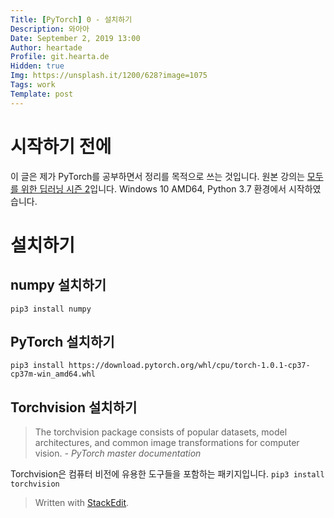 ```yaml
---
Title: [PyTorch] 0 - 설치하기
Description: 와아아
Date: September 2, 2019 13:00
Author: heartade
Profile: git.hearta.de
Hidden: true
Img: https://unsplash.it/1200/628?image=1075
Tags: work
Template: post
---
```

# 시작하기 전에
이 글은 제가 PyTorch를 공부하면서 정리를 목적으로 쓰는 것입니다. 원본 강의는 [모두를 위한 딥러닝 시즌 2](https://deeplearningzerotoall.github.io/season2/)입니다.
Windows 10 AMD64, Python 3.7 환경에서 시작하였습니다.
# 설치하기
## numpy 설치하기
```pip3 install numpy```
## PyTorch 설치하기
```pip3 install https://download.pytorch.org/whl/cpu/torch-1.0.1-cp37-cp37m-win_amd64.whl```
## Torchvision 설치하기
> The torchvision package consists of popular datasets, model architectures, and common image transformations for computer vision.
*- PyTorch master documentation*

Torchvision은 컴퓨터 비전에 유용한 도구들을 포함하는 패키지입니다.
```pip3 install torchvision```

> Written with [StackEdit](https://stackedit.io/).
<!--stackedit_data:
eyJoaXN0b3J5IjpbMjExMDMzNzM3Nyw4NjgzMTc2NzksLTE0OD
k1MTMyMTddfQ==
-->